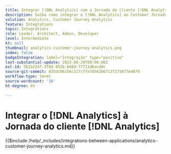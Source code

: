 ```yaml
---
title: Integrar [!DNL Analytics] com a Jornada do cliente [!DNL Analytics]
description: Saiba como integrar o [!DNL Analytics] ao Customer Jornada [!DNL Analytics].
solution: Analytics, Customer Journey Analytics
feature: Integrations
topic: Integrations
role: Leader, Architect, Admin, Developer
level: Intermediate
kt: null
thumbnail: analytics-customer-journey-analytics.png
index: false
badgeIntegration: label="Integração" type="positive"
last-substantial-update: 2023-06-29T00:00:00Z
exl-id: 5b1b224f-3f0d-453b-b68d-77711d6acddc
source-git-commit: d35dc06c56c117cffe70542b6713f275877e4879
workflow-type: tm+mt
source-wordcount: '16'
ht-degree: 6%

---
```


# Integrar o [!DNL Analytics] à Jornada do cliente [!DNL Analytics]

{{$include /help/_includes/integrations-between-applications/analytics-customer-journey-analytics.md}}
